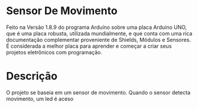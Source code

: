 # Sensor De Movimento
Feito na Versão 1.8.9 do programa Arduíno sobre uma placa Arduíno UNO, que é uma placa robusta, utilizada mundialmente, e que conta com uma rica documentação complementar proveniente de Shields, Módulos e Sensores. É considerada a melhor placa para aprender e começar a criar seus projetos eletrônicos com programação.

# Descrição
O projeto se baseia em um sensor de movimento. Quando o sensor detecta movimento, um led é aceso
